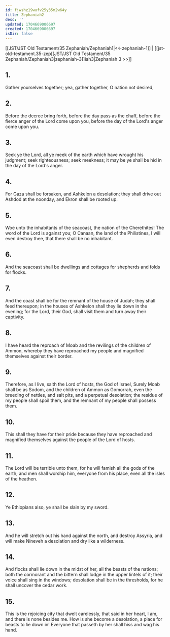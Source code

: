 ```yaml
---
id: fjwshz19wufv25y35m2w64y
title: Zephaniah2
desc: ''
updated: 1704669006697
created: 1704669006697
isDir: false
---
```

[[JST/JST Old Testament/35 Zephaniah/Zephaniah1|<<-zephaniah-1]] | [[jst-old-testament.35-zep[[JST/JST Old Testament/35 Zephaniah/Zephaniah3|zephaniah-3]]iah3|Zephaniah 3 >>]]
## 1.
Gather yourselves together; yea, gather together, O nation not desired,
## 2.
Before the decree bring forth, before the day pass as the chaff, before the fierce anger of the Lord come upon you, before the day of the Lord\'s anger come upon you.
## 3.
Seek ye the Lord, all ye meek of the earth which have wrought his judgment; seek righteousness; seek meekness; it may be ye shall be hid in the day of the Lord\'s anger.
## 4.
For Gaza shall be forsaken, and Ashkelon a desolation; they shall drive out Ashdod at the noonday, and Ekron shall be rooted up.
## 5.
Woe unto the inhabitants of the seacoast, the nation of the Cherethites! The word of the Lord is against you; O Canaan, the land of the Philistines, I will even destroy thee, that there shall be no inhabitant.
## 6.
And the seacoast shall be dwellings and cottages for shepherds and folds for flocks.
## 7.
And the coast shall be for the remnant of the house of Judah; they shall feed thereupon; in the houses of Ashkelon shall they lie down in the evening; for the Lord, their God, shall visit them and turn away their captivity.
## 8.
I have heard the reproach of Moab and the revilings of the children of Ammon, whereby they have reproached my people and magnified themselves against their border.
## 9.
Therefore, as I live, saith the Lord of hosts, the God of Israel, Surely Moab shall be as Sodom, and the children of Ammon as Gomorrah, even the breeding of nettles, and salt pits, and a perpetual desolation; the residue of my people shall spoil them, and the remnant of my people shall possess them.
## 10.
This shall they have for their pride because they have reproached and magnified themselves against the people of the Lord of hosts.
## 11.
The Lord will be terrible unto them, for he will famish all the gods of the earth; and men shall worship him, everyone from his place, even all the isles of the heathen.
## 12.
Ye Ethiopians also, ye shall be slain by my sword.
## 13.
And he will stretch out his hand against the north, and destroy Assyria, and will make Nineveh a desolation and dry like a wilderness.
## 14.
And flocks shall lie down in the midst of her, all the beasts of the nations; both the cormorant and the bittern shall lodge in the upper lintels of it; their voice shall sing in the windows; desolation shall be in the thresholds, for he shall uncover the cedar work.
## 15.
This is the rejoicing city that dwelt carelessly, that said in her heart, I am, and there is none besides me. How is she become a desolation, a place for beasts to lie down in! Everyone that passeth by her shall hiss and wag his hand.

